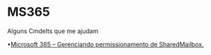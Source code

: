 # MS365
Alguns Cmdelts que me ajudam



•[Microsoft 365 – Gerenciando permissionamento de SharedMailbox.](https://github.com/matheussdsi/MS365/blob/02ee9c42d2ec83d5b8730e7b87c1019306d30df2/managingshared_MailBox.ps1)
